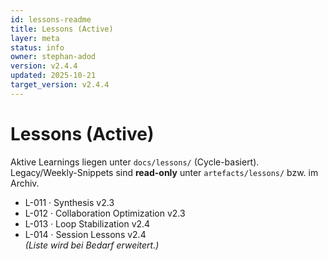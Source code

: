 ```yaml
---
id: lessons-readme
title: Lessons (Active)
layer: meta
status: info
owner: stephan-adod
version: v2.4.4
updated: 2025-10-21
target_version: v2.4.4
---
```


# Lessons (Active)

Aktive Learnings liegen unter `docs/lessons/` (Cycle-basiert).  
Legacy/Weekly-Snippets sind **read-only** unter `artefacts/lessons/` bzw. im Archiv.

- L-011 · Synthesis v2.3  
- L-012 · Collaboration Optimization v2.3  
- L-013 · Loop Stabilization v2.4  
- L-014 · Session Lessons v2.4  
*(Liste wird bei Bedarf erweitert.)*

